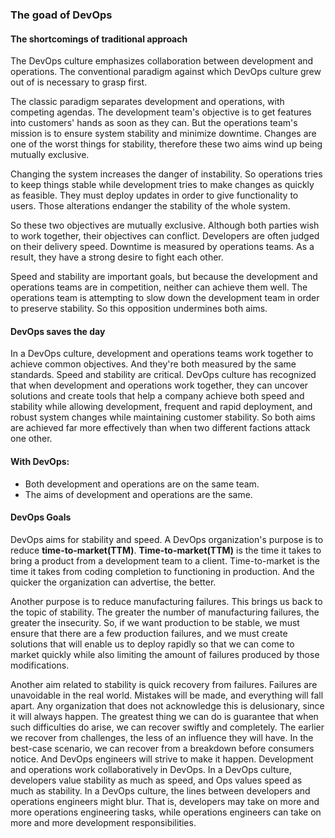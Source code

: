 ### The goad of DevOps 

#### The shortcomings of traditional approach 

The DevOps culture emphasizes collaboration between development and operations. The conventional paradigm against which DevOps culture grew out of is necessary to grasp first.

The classic paradigm separates development and operations, with competing agendas. The development team's objective is to get features into customers' hands as soon as they can. But the operations team's mission is to ensure system stability and minimize downtime. Changes are one of the worst things for stability, therefore these two aims wind up being mutually exclusive.

Changing the system increases the danger of instability.
So operations tries to keep things stable while development tries to make changes as quickly as feasible. They must deploy updates in order to give functionality to users. Those alterations endanger the stability of the whole system.

So these two objectives are mutually exclusive. Although both parties wish to work together, their objectives can conflict. Developers are often judged on their delivery speed. Downtime is measured by operations teams. As a result, they have a strong desire to fight each other.

Speed and stability are important goals, but because the development and operations teams are in competition, neither can achieve them well. The operations team is attempting to slow down the development team in order to preserve stability. So this opposition undermines both aims.


#### DevOps saves the day

In a DevOps culture, development and operations teams work together to achieve common objectives. And they're both measured by the same standards. Speed and stability are critical. DevOps culture has recognized that when development and operations work together, they can uncover solutions and create tools that help a company achieve both speed and stability while allowing development, frequent and rapid deployment, and robust system changes while maintaining customer stability. So both aims are achieved far more effectively than when two different factions attack one other.

#### With DevOps:
   - Both development and operations are on the same team.
   - The aims of development and operations are the same.

#### DevOps Goals 

DevOps aims for stability and speed. A DevOps organization's purpose is to reduce **time-to-market(TTM)**. **Time-to-market(TTM)** is the time it takes to bring a product from a development team to a client. Time-to-market is the time it takes from coding completion to functioning in production. And the quicker the organization can advertise, the better.

Another purpose is to reduce manufacturing failures. This brings us back to the topic of stability. The greater the number of manufacturing failures, the greater the insecurity. So, if we want production to be stable, we must ensure that there are a few production failures, and we must create solutions that will enable us to deploy rapidly so that we can come to market quickly while also limiting the amount of failures produced by those modifications.

Another aim related to stability is quick recovery from failures. Failures are unavoidable in the real world. Mistakes will be made, and everything will fall apart. Any organization that does not acknowledge this is delusionary, since it will always happen. The greatest thing we can do is guarantee that when such difficulties do arise, we can recover swiftly and completely. The earlier we recover from challenges, the less of an influence they will have. In the best-case scenario, we can recover from a breakdown before consumers notice. And DevOps engineers will strive to make it happen. Development and operations work collaboratively in DevOps. In a DevOps culture, developers value stability as much as speed, and Ops values speed as much as stability. In a DevOps culture, the lines between developers and operations engineers might blur. That is, developers may take on more and more operations engineering tasks, while operations engineers can take on more and more development responsibilities.
